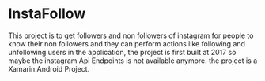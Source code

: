 # InstaFollow
This project is to get followers and non followers of instagram for people to know their non followers and they can perform actions like following and unfollowing users in the application, the project is first built at 2017 so maybe the instagram Api Endpoints is not available anymore. the project is a Xamarin.Android Project.
